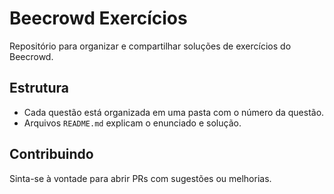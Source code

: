 # Beecrowd Exercícios

Repositório para organizar e compartilhar soluções de exercícios do Beecrowd.

## Estrutura
- Cada questão está organizada em uma pasta com o número da questão.
- Arquivos `README.md` explicam o enunciado e solução.

## Contribuindo
Sinta-se à vontade para abrir PRs com sugestões ou melhorias.
